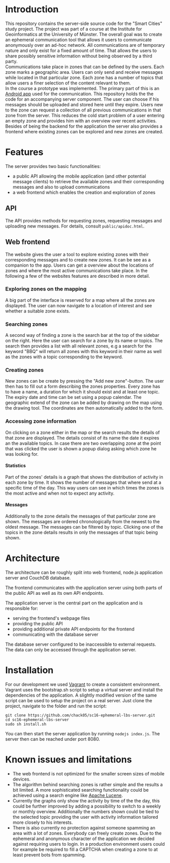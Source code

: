 # Introduction
This repository contains the server-side source code for the "Smart Cities" study project. The project was part of a course at the Institute for Geoinformatics at the University of Münster. The overall goal was to create an ephemeral communication tool that allows it users to communicate anonymously over an ad-hoc network. All communications are of temporary nature and only exist for a fixed amount of time. That allows the users to share possibly sensitive information without being observed by a third party.  
Communications take place in zones that can be defined by the users. Each zone marks a geographic area. Users can only send and receive messages while located in that particular zone. Each zone has a number of topics that allow users a finer selection of the content relevant to them.  
In the course a prototype was implemented. The primary part of this is an [Android app](https://github.com/heinrichloewen/SC-App) used for the communication. This repository holds the the code for an accompanying server component. The user can choose if his messages should be uploaded and stored here until they expire. Users new to the zone can request a collection of all previous communications in that zone from the server. This reduces the cold start problem of a user entering an empty zone and provides him with an overview over recent activities.  
Besides of being the backend for the application the server also provides a frontend where existing zones can be explored and new zones are created.

# Features
The server provides two basic functionalities:
* a public API allowing the mobile application (and other potential message clients) to retrieve the available zones and their corresponding messages and  also to upload communications
* a web frontend which enables the creation and exploration of zones

## API
The API provides methods for requesting zones, requesting messages and uploading new messages. For details, consult `public/apidoc.html`.

## Web frontend

The website gives the user a tool to explore existing zones with their corresponding messages and to create new zones. It can be see as a companion to the app. Users can get a overview about the locations of zones and where the most active communications take place. In the following a few of the websites features are described in more detail.

### Exploring zones on the mapping

A big part of the interface is reserved for a map where all the zones are displayed. The user can now navigate to a location of interest and see whether a suitable zone exists.

### Searching zones

A second way of finding a zone is the search bar at the top of the sidebar on the right. Here the user can search for a zone by its name or topics. The search then provides a list with all relevant zones, e.g a search for the keyword "BBQ" will return all zones with this keyword in their name as well as the zones with a topic corresponding to the keyword.

### Creating zones

New zones can be create by pressing the "Add new zone"-button. The user then has to fill out a form describing the zones properties. Every zone has to have a name, a duration for which it should exist and at least one topic. The expiry date and time can be set using a popup calendar. The geographic extend of the zone can be added by drawing on the map using the drawing tool. The coordinates are then automatically added to the form.

### Accessing zone information

On clicking on a zone either in the map or the search results the details of that zone are displayed. The details consist of its name the date it expires an the available topics. In case there are two overlapping zone at the point that was clicked the user is shown a popup dialog asking which zone he was looking for.

#### Statistics

Part of the zones' details is a graph that shows the distribution of activity in each zone by time. It shows the number of messages that where send at a specific time of the day. This way users can see in which times the zones is the most active and when not to expect any activity.

#### Messages

Additionally to the zone details the messages of that particular zone are shown. The messages are ordered chronologically from the newest to the oldest message. The messages can be filtered by topic. Clicking one of the topics in the zone details results in only the messages of that topic being shown.

# Architecture
The architecture can be roughly split into web frontend, node.js application server and CouchDB database.

The frontend communicates with the application server using both parts of the public API as well as its own API endpoints.

The application server is the central part on the application and is responsible for:

* serving the frontend's webpage files
* providing the public API
* providing additional private API endpoints for the frontend
* communicating with the database server

The database server configured to be inaccessible to external requests. The data can only be accessed through the application server.

# Installation

For our development we used [Vagrant](https://www.vagrantup.com) to create a consistent environment. Vagrant uses the bootstrap.sh script to setup a virtual server and install the dependencies of the application. A slightly modified version of the same script can be used to setup the project on a real server.
Just clone the project, navigate to the folder and run the script:

```
git clone https://github.com/chack05/sc16-ephemeral-lbs-server.git
cd sc16-ephemeral-lbs-server
sudo sh install.sh
```
You can then start the server application by running `nodejs index.js`. The server then can be reached under port 8080.

# Known issues and limitations

* The web frontend is not optimized for the smaller screen sizes of mobile devices.
* The algorithm behind searching zones is rather simple and the results a bit limited. A more sophisticated searching functionality could be achieved using a search engine like [Apache Lucene](https://lucene.apache.org/core/).
* Currently the graphs only show the activity by time of the the day, this could be further improved by adding a possibility to switch to a weekly or monthly overview. Additionally the numbers shown could be tied to the selected topic providing the user with activity information tailored more closely to his interests.
* There is also currently no protection against someone spamming an area with a lot of zones. Everybody can freely create zones. Due to the ephemeral and anonymous character of the application we decided against requiring users to login. In a production environment users could for example be required to fill a CAPTCHA when creating a zone to at least prevent bots from spamming.

